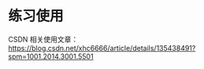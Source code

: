 # 练习使用
CSDN 相关使用文章：https://blog.csdn.net/xhc6666/article/details/135438491?spm=1001.2014.3001.5501

